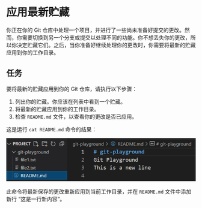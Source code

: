 # 应用最新贮藏

你正在你的 Git 仓库中处理一个项目，并进行了一些尚未准备好提交的更改。然而，你需要切换到另一个分支或提交以处理不同的功能。你不想丢失你的更改，所以你决定贮藏它们。之后，当你准备好继续处理你的更改时，你需要将最新的贮藏应用到你的工作目录。

## 任务

要将最新的贮藏应用到你的 Git 仓库，请执行以下步骤：

1. 列出你的贮藏。你应该在列表中看到一个贮藏。
2. 将最新的贮藏应用到你的工作目录。
3. 检查 `README.md` 文件，以查看你的更改是否已应用。

这是运行 `cat README.md` 命令的结果：

![README 文件更改已应用](../assets/challenge-apply-latest-stash-step1-1.png)

此命令将最新保存的更改重新应用到当前工作目录，并在 `README.md` 文件中添加新行 “这是一行新内容”。
